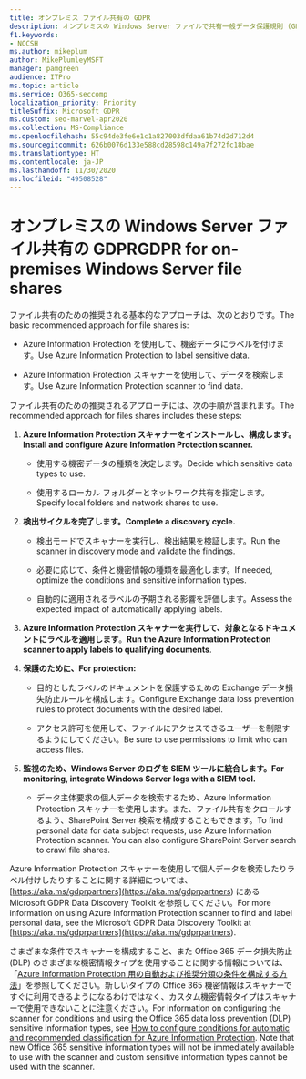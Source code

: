 ```yaml
---
title: オンプレミス ファイル共有の GDPR
description: オンプレミスの Windows Server ファイルで共有一般データ保護規則 (GDPR) の要件に対応する方法について説明します。
f1.keywords:
- NOCSH
ms.author: mikeplum
author: MikePlumleyMSFT
manager: pamgreen
audience: ITPro
ms.topic: article
ms.service: O365-seccomp
localization_priority: Priority
titleSuffix: Microsoft GDPR
ms.custom: seo-marvel-apr2020
ms.collection: MS-Compliance
ms.openlocfilehash: 55c94de3fe6e1c1a827003dfdaa61b74d2d712d4
ms.sourcegitcommit: 626b0076d133e588cd28598c149a7f272fc18bae
ms.translationtype: HT
ms.contentlocale: ja-JP
ms.lasthandoff: 11/30/2020
ms.locfileid: "49508528"
---
```

# <a name="gdpr-for-on-premises-windows-server-file-shares"></a><span data-ttu-id="cb2b9-103">オンプレミスの Windows Server ファイル共有の GDPR</span><span class="sxs-lookup"><span data-stu-id="cb2b9-103">GDPR for on-premises Windows Server file shares</span></span>

<span data-ttu-id="cb2b9-104">ファイル共有のための推奨される基本的なアプローチは、次のとおりです。</span><span class="sxs-lookup"><span data-stu-id="cb2b9-104">The basic recommended approach for file shares is:</span></span>

-   <span data-ttu-id="cb2b9-105">Azure Information Protection を使用して、機密データにラベルを付けます。</span><span class="sxs-lookup"><span data-stu-id="cb2b9-105">Use Azure Information Protection to label sensitive data.</span></span>

-   <span data-ttu-id="cb2b9-106">Azure Information Protection スキャナーを使用して、データを検索します。</span><span class="sxs-lookup"><span data-stu-id="cb2b9-106">Use Azure Information Protection scanner to find data.</span></span>

<span data-ttu-id="cb2b9-107">ファイル共有のための推奨されるアプローチには、次の手順が含まれます。</span><span class="sxs-lookup"><span data-stu-id="cb2b9-107">The recommended approach for files shares includes these steps:</span></span>

1.  <span data-ttu-id="cb2b9-108">**Azure Information Protection スキャナーをインストールし、構成します。**</span><span class="sxs-lookup"><span data-stu-id="cb2b9-108">**Install and configure Azure Information Protection scanner.**</span></span>

    -   <span data-ttu-id="cb2b9-109">使用する機密データの種類を決定します。</span><span class="sxs-lookup"><span data-stu-id="cb2b9-109">Decide which sensitive data types to use.</span></span>

    -   <span data-ttu-id="cb2b9-110">使用するローカル フォルダーとネットワーク共有を指定します。</span><span class="sxs-lookup"><span data-stu-id="cb2b9-110">Specify local folders and network shares to use.</span></span>

2.  <span data-ttu-id="cb2b9-111">**検出サイクルを完了します。**</span><span class="sxs-lookup"><span data-stu-id="cb2b9-111">**Complete a discovery cycle.**</span></span>

    -   <span data-ttu-id="cb2b9-112">検出モードでスキャナーを実行し、検出結果を検証します。</span><span class="sxs-lookup"><span data-stu-id="cb2b9-112">Run the scanner in discovery mode and validate the findings.</span></span>

    -   <span data-ttu-id="cb2b9-113">必要に応じて、条件と機密情報の種類を最適化します。</span><span class="sxs-lookup"><span data-stu-id="cb2b9-113">If needed, optimize the conditions and sensitive information types.</span></span>

    -   <span data-ttu-id="cb2b9-114">自動的に適用されるラベルの予期される影響を評価します。</span><span class="sxs-lookup"><span data-stu-id="cb2b9-114">Assess the expected impact of automatically applying labels.</span></span>

3.  <span data-ttu-id="cb2b9-115">**Azure Information Protection スキャナーを実行して、対象となるドキュメントにラベルを適用します**。</span><span class="sxs-lookup"><span data-stu-id="cb2b9-115">**Run the Azure Information Protection scanner to apply labels to qualifying documents**.</span></span>

4.  <span data-ttu-id="cb2b9-116">**保護のために、**</span><span class="sxs-lookup"><span data-stu-id="cb2b9-116">**For protection:**</span></span>

    -   <span data-ttu-id="cb2b9-117">目的としたラベルのドキュメントを保護するための Exchange データ損失防止ルールを構成します。</span><span class="sxs-lookup"><span data-stu-id="cb2b9-117">Configure Exchange data loss prevention rules to protect documents with the desired label.</span></span>

    -   <span data-ttu-id="cb2b9-118">アクセス許可を使用して、ファイルにアクセスできるユーザーを制限するようにしてください。</span><span class="sxs-lookup"><span data-stu-id="cb2b9-118">Be sure to use permissions to limit who can access files.</span></span>

5.  <span data-ttu-id="cb2b9-119">**監視のため、Windows Server のログを SIEM ツールに統合します。**</span><span class="sxs-lookup"><span data-stu-id="cb2b9-119">**For monitoring, integrate Windows Server logs with a SIEM tool.**</span></span>

    -   <span data-ttu-id="cb2b9-p101">データ主体要求の個人データを検索するため、Azure Information Protection スキャナーを使用します。また、ファイル共有をクロールするよう、SharePoint Server 検索を構成することもできます。</span><span class="sxs-lookup"><span data-stu-id="cb2b9-p101">To find personal data for data subject requests, use Azure Information Protection scanner. You can also configure SharePoint Server search to crawl file shares.</span></span>

<span data-ttu-id="cb2b9-122">Azure Information Protection スキャナーを使用して個人データを検索したりラベル付けしたりすることに関する詳細については、[https://aka.ms/gdprpartners](<https://aka.ms/gdprpartners>) にある Microsoft GDPR Data Discovery Toolkit を参照してください。</span><span class="sxs-lookup"><span data-stu-id="cb2b9-122">For more information on using Azure Information Protection scanner to find and label personal data, see the Microsoft GDPR Data Discovery Toolkit at [https://aka.ms/gdprpartners](<https://aka.ms/gdprpartners>).</span></span>

<span data-ttu-id="cb2b9-p102">さまざまな条件でスキャナーを構成すること、また Office 365 データ損失防止 (DLP) のさまざまな機密情報タイプを使用することに関する情報については、「[Azure Information Protection 用の自動および推奨分類の条件を構成する方法](https://docs.microsoft.com/information-protection/deploy-use/configure-policy-classification)」を参照してください。新しいタイプの Office 365 機密情報はスキャナーですぐに利用できるようになるわけではなく、カスタム機密情報タイプはスキャナーで使用できないことに注意ください。</span><span class="sxs-lookup"><span data-stu-id="cb2b9-p102">For information on configuring the scanner for conditions and using the Office 365 data loss prevention (DLP) sensitive information types, see [How to configure conditions for automatic and recommended classification for Azure Information Protection](https://docs.microsoft.com/information-protection/deploy-use/configure-policy-classification). Note that new Office 365 sensitive information types will not be immediately available to use with the scanner and custom sensitive information types cannot be used with the scanner.</span></span>
